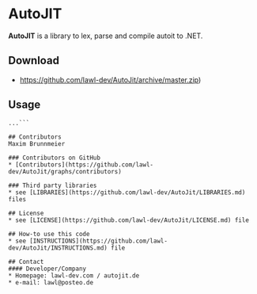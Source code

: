 AutoJIT
======
**AutoJIT** is a library to lex, parse and compile autoit to .NET.

## Download
* https://github.com/lawl-dev/AutoJit/archive/master.zip)

## Usage
```$ git clone https://github.com/lawl-dev/AutoJit.git
...```

## Contributors
Maxim Brunnmeier

### Contributors on GitHub
* [Contributors](https://github.com/lawl-dev/AutoJit/graphs/contributors)

### Third party libraries
* see [LIBRARIES](https://github.com/lawl-dev/AutoJit/LIBRARIES.md) files

## License 
* see [LICENSE](https://github.com/lawl-dev/AutoJit/LICENSE.md) file

## How-to use this code
* see [INSTRUCTIONS](https://github.com/lawl-dev/AutoJit/INSTRUCTIONS.md) file

## Contact
#### Developer/Company
* Homepage: lawl-dev.com / autojit.de
* e-mail: lawl@posteo.de
